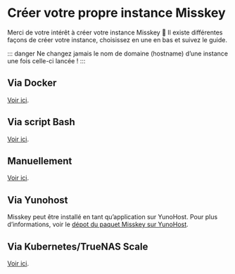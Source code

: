 # Créer votre propre instance Misskey
Merci de votre intérêt à créer votre instance Misskey 🚀
Il existe différentes façons de créer votre instance, choisissez en une en bas et suivez le guide.

::: danger
Ne changez jamais le nom de domaine (hostname) d’une instance une fois celle-ci lancée !
:::

## Via Docker
[Voir ici](./install/docker.html).

## Via script Bash
[Voir ici](./install/bash.html).

## Manuellement
[Voir ici](install/manual.html).

## Via Yunohost
Misskey peut être installé en tant qu’application sur YunoHost. Pour plus d’informations, voir le [dépot du paquet Misskey sur YunoHost](https://github.com/YunoHost-Apps/misskey_ynh).

## Via Kubernetes/TrueNAS Scale
[Voir ici](./install/kubernetes.html).
